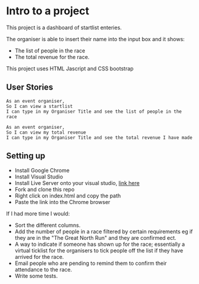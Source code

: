 # Intro to a project

This project is a dashboard of startlist enteries.

The organiser is able to insert their name into the input box and it shows:

- The list of people in the race 
- The total revenue for the race.

This project uses HTML Jascript and CSS bootstrap

## User Stories

```
As an event organiser,
So I can view a startlist 
I can type in my Organiser Title and see the list of people in the race
```

```
As an event organiser,
So I can view my total revenue 
I can type in my Organiser Title and see the total revenue I have made
```

## Setting up

- Install Google Chrome
- Install Visual Studio
- Install Live Server onto your visual studio, [link here](https://marketplace.visualstudio.com/items?itemName=ritwickdey.LiveServer)
- Fork and clone this repo
- Right click on index.html and copy the path
- Paste the link into the Chrome browser

If I had more time I would:

- Sort the different columns.
- Add the number of people in a race filtered by certain requirements eg if they are in the "The Great North Run" and they are confirmed ect.
- A way to indicate if someone has shown up for the race; essentially a virtual ticklist for the organisers to tick people off the list if they have arrived for the race.
- Email people who are pending to remind them to confirm their attendance to the race.
- Write some tests.